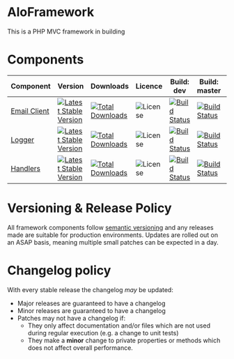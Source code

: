 # AloFramework #

This is a PHP MVC framework in building

# Components #

| **Component**                                         | **Version**                                                                                                                                            | **Downloads**                                                                                                                                     | **Licence**                                                                     | **Build: dev**                                                                                                                 | **Build: master**                                                                                                             | **Quality: dev**                                                                                                                                                                            | **Quality: release**                                 |
|-------------------------------------------------------|--------------------------------------------------------------------------------------------------------------------------------------------------------|---------------------------------------------------------------------------------------------------------------------------------------------------|---------------------------------------------------------------------------------|--------------------------------------------------------------------------------------------------------------------------------|-------------------------------------------------------------------------------------------------------------------------------|---------------------------------------------------------------------------------------------------------------------------------------------------------------------------------------------|------------------------------------------------------|
| [Email Client](https://github.com/aloframework/email) | [![Latest Stable Version](https://poser.pugx.org/aloframework/email/v/stable?format=plastic)](https://packagist.org/packages/aloframework/email)       | [![Total Downloads](https://poser.pugx.org/aloframework/email/downloads?format=plastic)](https://packagist.org/packages/aloframework/email)       | ![License](https://poser.pugx.org/aloframework/email/license?format=plastic)    | [![Build Status](https://travis-ci.org/aloframework/email.svg?branch=develop)](https://travis-ci.org/aloframework/email)       | [![Build Status](https://travis-ci.org/aloframework/email.svg?branch=master)](https://travis-ci.org/aloframework/email)       | [![SensioLabsInsight](https://insight.sensiolabs.com/projects/e3b31b1d-9cc7-4b9a-8caa-c4db71875de9/mini.png)](https://insight.sensiolabs.com/projects/e3b31b1d-9cc7-4b9a-8caa-c4db71875de9) | ![Always Platinum]( https://i.imgur.com/KygqLtf.png) |
| [Logger](https://github.com/aloframework/log)         | [![Latest Stable Version](https://poser.pugx.org/aloframework/log/v/stable?format=plastic)](https://packagist.org/packages/aloframework/log)           | [![Total Downloads](https://poser.pugx.org/aloframework/log/downloads?format=plastic)](https://packagist.org/packages/aloframework/log)           | ![License](https://poser.pugx.org/aloframework/log/license?format=plastic)      | [![Build Status](https://travis-ci.org/aloframework/log.svg?branch=develop)](https://travis-ci.org/aloframework/log)           | [![Build Status](https://travis-ci.org/aloframework/log.svg?branch=master)](https://travis-ci.org/aloframework/log)           | [![SensioLabsInsight](https://insight.sensiolabs.com/projects/c3500bba-d9af-4734-9dc7-31fddc7f8abe/mini.png)](https://insight.sensiolabs.com/projects/c3500bba-d9af-4734-9dc7-31fddc7f8abe) | ![Always Platinum]( https://i.imgur.com/KygqLtf.png) |
| [Handlers](https://github.com/aloframework/handlers)  | [![Latest Stable Version](https://poser.pugx.org/aloframework/handlers/v/stable?format=plastic)](https://packagist.org/packages/aloframework/handlers) | [![Total Downloads](https://poser.pugx.org/aloframework/handlers/downloads?format=plastic)](https://packagist.org/packages/aloframework/handlers) | ![License](https://poser.pugx.org/aloframework/handlers/license?format=plastic) | [![Build Status](https://travis-ci.org/aloframework/handlers.svg?branch=develop)](https://travis-ci.org/aloframework/handlers) | [![Build Status](https://travis-ci.org/aloframework/handlers.svg?branch=master)](https://travis-ci.org/aloframework/handlers) | [![SensioLabsInsight](https://insight.sensiolabs.com/projects/36b22482-e36a-44e3-a7de-ccf6e27999d1/mini.png)](https://insight.sensiolabs.com/projects/36b22482-e36a-44e3-a7de-ccf6e27999d1) | ![Always Platinum]( https://i.imgur.com/KygqLtf.png) |

# Versioning & Release Policy #
All framework components follow [semantic versioning](http://semver.org/) and any releases made are suitable for production environments. Updates are rolled out on an ASAP basis, meaning multiple small patches can be expected in a day.

# Changelog policy #
With every stable release the changelog *may* be updated:

 - Major releases are guaranteed to have a changelog
 - Minor releases are guaranteed to have a changelog
 - Patches may not have a changelog if:
	 - They only affect documentation and/or files which are not used during regular execution (e.g. a change to unit tests)
	 - They make a **minor** change to private properties or methods which does not affect overall performance.